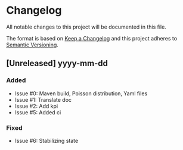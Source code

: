 # Changelog

All notable changes to this project will be documented in this file.

The format is based on [Keep a Changelog](http://keepachangelog.com/en/1.0.0/)
and this project adheres to [Semantic Versioning](http://semver.org/spec/v2.0.0.html).

## [Unreleased] yyyy-mm-dd

### Added

- Issue #0: Maven build, Poisson distribution, Yaml files
- Issue #1: Translate doc
- Issue #2: Add kpi
- Issue #5: Added ci

### Fixed

- Issue #6: Stabilizing state
